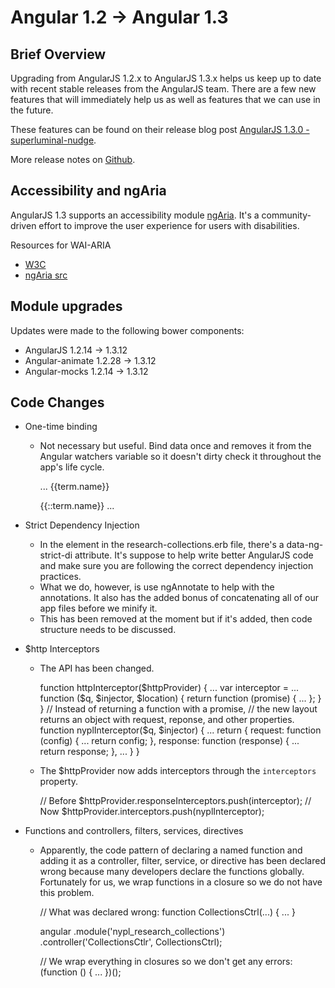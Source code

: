 # Angular 1.2 -> Angular 1.3

## Brief Overview
Upgrading from AngularJS 1.2.x to AngularJS 1.3.x helps us keep up to date with recent stable releases from the AngularJS team. There are a few new features that will immediately help us as well as features that we can use in the future.

These features can be found on their release blog post [AngularJS 1.3.0 - superluminal-nudge](http://angularjs.blogspot.com/2014/10/angularjs-130-superluminal-nudge.html).

More release notes on [Github](https://github.com/angular/angular.js/blob/master/CHANGELOG.md#130-superluminal-nudge-2014-10-13).

## Accessibility and ngAria
AngularJS 1.3 supports an accessibility module [ngAria](https://github.com/angular/angular.js/blob/master/src/ngAria/aria.js). It's a community-driven effort to improve the user experience for users with disabilities.

Resources for WAI-ARIA
* [W3C](http://www.w3.org/TR/wai-aria/)
* [ngAria src](https://github.com/angular/angular.js/blob/v1.3.x/src/ngAria/aria.js)

## Module upgrades
Updates were made to the following bower components:
* AngularJS 1.2.14 -> 1.3.12
* Angular-animate 1.2.28 -> 1.3.12
* Angular-mocks 1.2.14 -> 1.3.12

## Code Changes
* One-time binding
    - Not necessary but useful. Bind data once and removes it from the Angular watchers variable so it doesn't dirty check it throughout the app's life cycle.

        ... 
        {{term.name}}
        <!-- becomes -->
        {{::term.name}}
        ...

* Strict Dependency Injection
    - In the <html> element in the research-collections.erb file, there's a data-ng-strict-di attribute. It's suppose to help write better AngularJS code and make sure you are following the correct dependency injection practices. 
    - What we do, however, is use ngAnnotate to help with the annotations. It also has the added bonus of concatenating all of our app files before we minify it.
    - This has been removed at the moment but if it's added, then code structure needs to be discussed.
* $http Interceptors
    - The API has been changed.

        function httpInterceptor($httpProvider) {
            ...
            var interceptor = ... function ($q, $injector, $location) {
                return function (promise) {
                    ...
                };
            }
        }
        // Instead of returning a function with a promise,
        // the new layout returns an object with request, reponse, and other properties.
        function nyplInterceptor($q, $injector) {
            ...
            return {
                request: function (config) {
                    ...
                    return config;
                },
                response: function (response) {
                    ...
                    return response;
                },
                ...
            }
        }

    - The $httpProvider now adds interceptors through the `interceptors` property.

        // Before
        $httpProvider.responseInterceptors.push(interceptor);
        // Now
        $httpProvider.interceptors.push(nyplInterceptor);

* Functions and controllers, filters, services, directives
    - Apparently, the code pattern of declaring a named function and adding it as a controller, filter, service, or directive has been declared wrong because many developers declare the functions globally. Fortunately for us, we wrap functions in a closure so we do not have this problem.

        // What was declared wrong:
        function CollectionsCtrl(...) {
            ...
        }

        angular
            .module('nypl_research_collections')
            .controller('CollectionsCtlr', CollectionsCtrl);

        // We wrap everything in closures so we don't get any errors:
        (function () {
            ...
        })();




